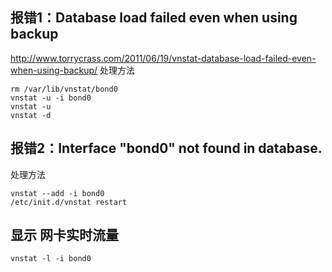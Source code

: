 ## 报错1：Database load failed even when using backup
http://www.torrycrass.com/2011/06/19/vnstat-database-load-failed-even-when-using-backup/
处理方法
```
rm /var/lib/vnstat/bond0 
vnstat -u -i bond0
vnstat -u
vnstat -d
```

## 报错2：Interface "bond0" not found in database.
处理方法
```
vnstat --add -i bond0
/etc/init.d/vnstat restart
```


## 显示 网卡实时流量
```
vnstat -l -i bond0
```